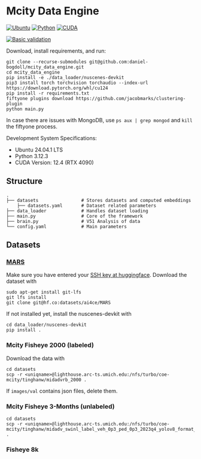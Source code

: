 # Mcity Data Engine
[![Ubuntu](https://img.shields.io/badge/Ubuntu-24.04-blue)]()
[![Python](https://img.shields.io/badge/Python-3.12-blue)]()
[![CUDA](https://img.shields.io/badge/CUDA-12.4-blue)]()

[![Basic validation](https://github.com/daniel-bogdoll/mcity_data_engine/actions/workflows/python-app.yml/badge.svg?branch=main)](https://github.com/daniel-bogdoll/mcity_data_engine/blob/main/.github/workflows/python-app.yml)


Download, install requirements, and run:
```
git clone --recurse-submodules git@github.com:daniel-bogdoll/mcity_data_engine.git
cd mcity_data_engine
pip install -e ./data_loader/nuscenes-devkit
pip3 install torch torchvision torchaudio --index-url https://download.pytorch.org/whl/cu124
pip install -r requirements.txt
fiftyone plugins download https://github.com/jacobmarks/clustering-plugin
python main.py
```

In case there are issues with MongoDB, use ```ps aux | grep mongod``` and ```kill``` the fiftyone process.

Development System Specifications:
- Ubuntu 24.04.1 LTS
- Python 3.12.3
- CUDA Version: 12.4 (RTX 4090)

## Structure

    .
    ├── datasets                # Stores datasets and computed embeddings
        ├── datasets.yaml       # Dataset related parameters
    ├── data_loader             # Handles dataset loading
    ├── main.py                 # Core of the framework
    ├── brain.py                # V51 Analysis of data
    └── config.yaml             # Main parameters

## Datasets

### [MARS](https://ai4ce.github.io/MARS/)
Make sure you have entered your [SSH key at huggingface](https://huggingface.co/settings/keys). Download the dataset with

```
sudo apt-get install git-lfs
git lfs install
git clone git@hf.co:datasets/ai4ce/MARS
```

If not installed yet, install the nuscenes-devkit with

```
cd data_loader/nuscenes-devkit
pip install .
```

### Mcity Fisheye 2000 (labeled)

Download the data with
```
cd datasets
scp -r <uniqname>@lighthouse.arc-ts.umich.edu:/nfs/turbo/coe-mcity/tinghanw/midadvrb_2000 .
```

If ```images/val``` contains json files, delete them.

### Mcity Fisheye 3-Months (unlabeled)
```
cd datasets
scp -r <uniqname>@lighthouse.arc-ts.umich.edu:/nfs/turbo/coe-mcity/tinghanw/midadv_swinl_label_veh_0p3_ped_0p3_2023q4_yolov8_format_v2 .
```

### Fisheye 8k


